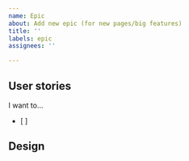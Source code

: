 ```yaml
---
name: Epic
about: Add new epic (for new pages/big features)
title: ''
labels: epic
assignees: ''

---
```


## User stories
I want to...
- [ ] 

## Design


<!-- EPIC:DATA [add story references here like #11] -->
